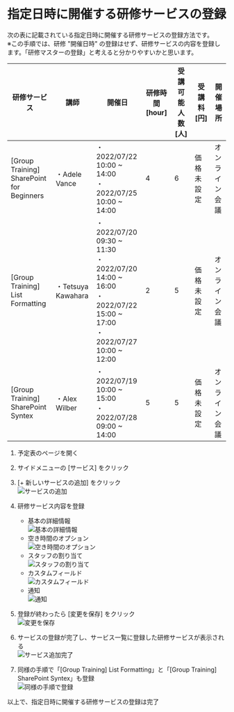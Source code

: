 # 指定日時に開催する研修サービスの登録

次の表に記載されている指定日時に開催する研修サービスの登録方法です。<br />
※この手順では、研修 "開催日時" の登録はせず、研修サービスの内容を登録します。「研修マスターの登録」と考えると分かりやすいかと思います。

| 研修サービス                              | 講師               | 開催日                                                                                                               | 研修時間 [hour] | 受講可能人数 [人] | 受講料 [円] | 開催場所       |
| ----------------------------------------- | ------------------ | -------------------------------------------------------------------------------------------------------------------- | --------------- | ----------------- | ----------- | -------------- |
| [Group Training] SharePoint for Beginners | ・Adele Vance      | ・2022/07/22 10:00 ~ 14:00<br>・2022/07/25 10:00 ~ 14:00                                                             | 4               | 6                 | 価格未設定  | オンライン会議 |
| [Group Training] List Formatting          | ・Tetsuya Kawahara | ・2022/07/20 09:30 ~ 11:30<br>・2022/07/20 14:00 ~ 16:00<br>・2022/07/22 15:00 ~ 17:00<br>・2022/07/27 10:00 ~ 12:00 | 2               | 5                 | 価格未設定  | オンライン会議 |
| [Group Training] SharePoint Syntex        | ・Alex Wilber      | ・2022/07/19 10:00 ~ 15:00<br>・2022/07/28 09:00 ~ 14:00                                                             | 5               | 5                 | 価格未設定  | オンライン会議 |

1. 予定表のページを開く
2. サイドメニューの [サービス] をクリック
3. [+ 新しいサービスの追加] をクリック<br />
![サービスの追加](assets/20-サービスの追加.png)

4. 研修サービス内容を登録
   - 基本の詳細情報<br />![基本の詳細情報](assets/20-基本情報.png)
   - 空き時間のオプション<br />![空き時間のオプション](assets/20-空き時間.png)
   - スタッフの割り当て<br />![スタッフの割り当て](assets/20-スタッフの割り当て.png)
   - カスタムフィールド<br />![カスタムフィールド](assets/20-カスタムフィールド.png)
   - 通知<br />![通知](assets/20-通知.png)

5. 登録が終わったら [変更を保存] をクリック<br />
![変更を保存](assets/20-変更を保存.png)

6. サービスの登録が完了し、サービス一覧に登録した研修サービスが表示される<br />
![サービス追加完了](assets/20-サービス追加完了.png)

7. 同様の手順で「[Group Training] List Formatting」と「[Group Training] SharePoint Syntex」も登録<br />
![同様の手順で登録](assets/20-list-syntex.png)

以上で、指定日時に開催する研修サービスの登録は完了